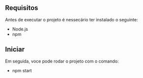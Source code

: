 ## Requisitos 

Antes de executar o projeto é nessecário ter instalado o seguinte:

- Node.js
- npm

## Iniciar

Em seguida, voce pode rodar o projeto com o comando:

- npm start
